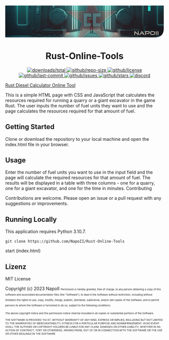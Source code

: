 <p align="center">
<a href="https://github.com/NapoII">
    <img src="Readme_top.png"  alt="NapoII">
</a>
</p>

<center>

# Rust-Online-Tools
</center>

<p align="center">
<a href="https://github.com/NapoII/Rust-Online-Tools/archive/refs/heads/main.zip">
    <img src="https://img.shields.io/github/downloads/NapoII/Rust-Online-Tools/total" alt="downloads/total">
</a>

<a href="https://github.com/NapoII/Rust-Online-Tools/archive/refs/heads/main.zip">
    <img src="https://img.shields.io/github/repo-size/NapoII/Rust-Online-Tools" alt="github/repo-size">
</a>

<a href="https://github.com/NapoII/Rust-Online-Tools/blob/main/LICENSE">
    <img src="https://img.shields.io/github/license/NapoII/Rust-Online-Tools" alt="github/license">
</a>

<a href="https://github.com/NapoII/Rust-Online-Tools/actions">
    <img src="https://img.shields.io/github/last-commit/NapoII/Rust-Online-Tools" alt="github/last-commit">
</a>

<a href="https://github.com/NapoII/Rust-Online-Tools/issues">
    <img src="https://img.shields.io/github/issues/NapoII/Rust-Online-Tools?style=plastic" alt="github/issues">
</a>

<a href="https://github.com/NapoII/Rust-Online-Tools/stargazers">
    <img src="https://img.shields.io/github/stars/NapoII/Rust-Online-Tools?style=social" alt="github/stars">
</a>

<a href="https://discord.gg/g7EW4P65">
    <img src="https://img.shields.io/discord/190307701169979393?style=plastic" alt="discord">
</a>
</p>

<a href="https://napoii.github.io/Rust-Online-Tools/">Rust Diesel Calculator Online Tool</a>


This is a simple HTML page with CSS and JavaScript that calculates the resources required for running a quarry or a giant excavator in the game Rust. The user inputs the number of fuel units they want to use and the page calculates the resources required for that amount of fuel.

## Getting Started

Clone or download the repository to your local machine and open the index.html file in your browser.

## Usage

Enter the number of fuel units you want to use in the input field and the page will calculate the required resources for that amount of fuel. The results will be displayed in a table with three columns - one for a quarry, one for a giant excavator, and one for the time in minutes.
Contributing

Contributions are welcome. Please open an issue or a pull request with any suggestions or improvements.
## Running Locally

This application requires Python 3.10.7.
```
git clone https://github.com/NapoII/Rust-Online-Tools
```
start (index.html)

## Lizenz

MIT License

Copyright (c) 2023 NapoII
<small><small><small>
Permission is hereby granted, free of charge, to any person obtaining a copy
of this software and associated documentation files (the "Software"), to deal
in the Software without restriction, including without limitation the rights
to use, copy, modify, merge, publish, distribute, sublicense, and/or sell
copies of the Software, and to permit persons to whom the Software is
furnished to do so, subject to the following conditions:

The above copyright notice and this permission notice shall be included in all
copies or substantial portions of the Software.

THE SOFTWARE IS PROVIDED "AS IS", WITHOUT WARRANTY OF ANY KIND, EXPRESS OR
IMPLIED, INCLUDING BUT NOT LIMITED TO THE WARRANTIES OF MERCHANTABILITY,
FITNESS FOR A PARTICULAR PURPOSE AND NONINFRINGEMENT. IN NO EVENT SHALL THE
AUTHORS OR COPYRIGHT HOLDERS BE LIABLE FOR ANY CLAIM, DAMAGES OR OTHER
LIABILITY, WHETHER IN AN ACTION OF CONTRACT, TORT OR OTHERWISE, ARISING FROM,
OUT OF OR IN CONNECTION WITH THE SOFTWARE OR THE USE OR OTHER DEALINGS IN THE
SOFTWARE
</small>
